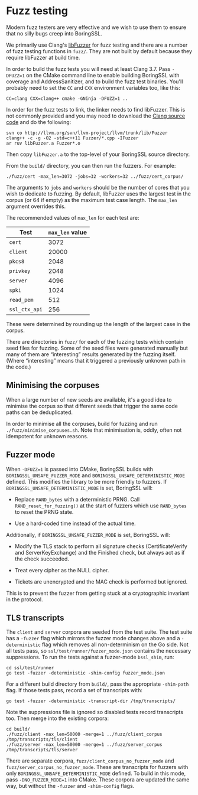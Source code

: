 # Fuzz testing

Modern fuzz testers are very effective and we wish to use them to ensure that no silly bugs creep into BoringSSL.

We primarily use Clang's [libFuzzer](http://llvm.org/docs/LibFuzzer.html) for fuzz testing and there are a number of fuzz testing functions in `fuzz/`. They are not built by default because they require libFuzzer at build time.

In order to build the fuzz tests you will need at least Clang 3.7. Pass `-DFUZZ=1` on the CMake command line to enable building BoringSSL with coverage and AddressSanitizer, and to build the fuzz test binaries. You'll probably need to set the `CC` and `CXX` environment variables too, like this:

```
CC=clang CXX=clang++ cmake -GNinja -DFUZZ=1 ..
```

In order for the fuzz tests to link, the linker needs to find libFuzzer. This is not commonly provided and you may need to download the [Clang source code](http://llvm.org/releases/download.html) and do the following:

```
svn co http://llvm.org/svn/llvm-project/llvm/trunk/lib/Fuzzer
clang++ -c -g -O2 -std=c++11 Fuzzer/*.cpp -IFuzzer
ar ruv libFuzzer.a Fuzzer*.o
```

Then copy `libFuzzer.a` to the top-level of your BoringSSL source directory.

From the `build/` directory, you can then run the fuzzers. For example:

```
./fuzz/cert -max_len=3072 -jobs=32 -workers=32 ../fuzz/cert_corpus/
```

The arguments to `jobs` and `workers` should be the number of cores that you wish to dedicate to fuzzing. By default, libFuzzer uses the largest test in the corpus (or 64 if empty) as the maximum test case length. The `max_len` argument overrides this.

The recommended values of `max_len` for each test are:

| Test          | `max_len` value |
|---------------|-----------------|
| `cert`        | 3072            |
| `client`      | 20000           |
| `pkcs8`       | 2048            |
| `privkey`     | 2048            |
| `server`      | 4096            |
| `spki`        | 1024            |
| `read_pem`    | 512             |
| `ssl_ctx_api` | 256             |

These were determined by rounding up the length of the largest case in the corpus.

There are directories in `fuzz/` for each of the fuzzing tests which contain seed files for fuzzing. Some of the seed files were generated manually but many of them are “interesting” results generated by the fuzzing itself. (Where “interesting” means that it triggered a previously unknown path in the code.)

## Minimising the corpuses

When a large number of new seeds are available, it's a good idea to minimise the corpus so that different seeds that trigger the same code paths can be deduplicated.

In order to minimise all the corpuses, build for fuzzing and run `./fuzz/minimise_corpuses.sh`. Note that minimisation is, oddly, often not idempotent for unknown reasons.

## Fuzzer mode

When `-DFUZZ=1` is passed into CMake, BoringSSL builds with `BORINGSSL_UNSAFE_FUZZER_MODE` and `BORINGSSL_UNSAFE_DETERMINISTIC_MODE` defined. This modifies the library to be more friendly to fuzzers. If `BORINGSSL_UNSAFE_DETERMINISTIC_MODE` is set, BoringSSL will:

* Replace `RAND_bytes` with a deterministic PRNG. Call `RAND_reset_for_fuzzing()` at the start of fuzzers which use `RAND_bytes` to reset the PRNG state.

* Use a hard-coded time instead of the actual time.

Additionally, if `BORINGSSL_UNSAFE_FUZZER_MODE` is set, BoringSSL will:

* Modify the TLS stack to perform all signature checks (CertificateVerify and ServerKeyExchange) and the Finished check, but always act as if the check succeeded.

* Treat every cipher as the NULL cipher.

* Tickets are unencrypted and the MAC check is performed but ignored.

This is to prevent the fuzzer from getting stuck at a cryptographic invariant in the protocol.

## TLS transcripts

The `client` and `server` corpora are seeded from the test suite. The test suite has a `-fuzzer` flag which mirrors the fuzzer mode changes above and a `-deterministic` flag which removes all non-determinism on the Go side. Not all tests pass, so `ssl/test/runner/fuzzer_mode.json` contains the necessary suppressions. To run the tests against a fuzzer-mode `bssl_shim`, run:

```
cd ssl/test/runner
go test -fuzzer -deterministic -shim-config fuzzer_mode.json
```

For a different build directory from `build/`, pass the appropriate `-shim-path` flag. If those tests pass, record a set of transcripts with:

```
go test -fuzzer -deterministic -transcript-dir /tmp/transcripts/
```

Note the suppressions file is ignored so disabled tests record transcripts too. Then merge into the existing corpora:

```
cd build/
./fuzz/client -max_len=50000 -merge=1 ../fuzz/client_corpus /tmp/transcripts/tls/client
./fuzz/server -max_len=50000 -merge=1 ../fuzz/server_corpus /tmp/transcripts/tls/server
```

There are separate corpora, `fuzz/client_corpus_no_fuzzer_mode` and `fuzz/server_corpus_no_fuzzer_mode`. These are transcripts for fuzzers with only `BORINGSSL_UNSAFE_DETERMINISTIC_MODE` defined. To build in this mode, pass `-DNO_FUZZER_MODE=1` into CMake. These corpora are updated the same way, but without the `-fuzzer` and `-shim-config` flags.
